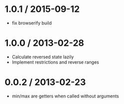 
1.0.1 / 2015-09-12
==================

 * fix browserify build

1.0.0 / 2013-02-28 
==================

 * Calculate reversed state lazily
 * Implement restrictions and reverse ranges

0.0.2 / 2013-02-23 
==================

 * min/max are getters when called without arguments
